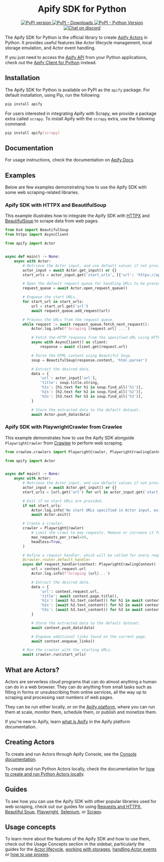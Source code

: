 <h1 align=center>Apify SDK for Python</h1>

<p align=center>
    <a href="https://badge.fury.io/py/apify" rel="nofollow">
        <img src="https://badge.fury.io/py/apify.svg" alt="PyPI version" style="max-width: 100%;">
    </a>
    <a href="https://pypi.org/project/apify/" rel="nofollow">
        <img src="https://img.shields.io/pypi/dm/apify" alt="PyPI - Downloads" style="max-width: 100%;">
    </a>
    <a href="https://pypi.org/project/apify/" rel="nofollow">
        <img src="https://img.shields.io/pypi/pyversions/apify" alt="PyPI - Python Version" style="max-width: 100%;">
    </a>
    <a href="https://discord.gg/jyEM2PRvMU" rel="nofollow">
        <img src="https://img.shields.io/discord/801163717915574323?label=discord" alt="Chat on discord" style="max-width: 100%;">
    </a>
</p>

The Apify SDK for Python is the official library to create [Apify Actors](https://docs.apify.com/platform/actors)
in Python. It provides useful features like Actor lifecycle management, local storage emulation, and Actor
event handling.

If you just need to access the [Apify API](https://docs.apify.com/api/v2) from your Python applications,
check out the [Apify Client for Python](https://docs.apify.com/api/client/python) instead.

## Installation

The Apify SDK for Python is available on PyPI as the `apify` package.
For default installation, using Pip, run the following:

```bash
pip install apify
```

For users interested in integrating Apify with Scrapy, we provide a package extra called `scrapy`.
To install Apify with the `scrapy` extra, use the following command:

```bash
pip install apify[scrapy]
```

## Documentation

For usage instructions, check the documentation on [Apify Docs](https://docs.apify.com/sdk/python/).

## Examples

Below are few examples demonstrating how to use the Apify SDK with some web scraping-related libraries.

### Apify SDK with HTTPX and BeautifulSoup

This example illustrates how to integrate the Apify SDK with [HTTPX](https://www.python-httpx.org/) and [BeautifulSoup](https://pypi.org/project/beautifulsoup4/) to scrape data from web pages.

```python
from bs4 import BeautifulSoup
from httpx import AsyncClient

from apify import Actor


async def main() -> None:
    async with Actor:
        # Retrieve the Actor input, and use default values if not provided.
        actor_input = await Actor.get_input() or {}
        start_urls = actor_input.get('start_urls', [{'url': 'https://apify.com'}])

        # Open the default request queue for handling URLs to be processed.
        request_queue = await Actor.open_request_queue()

        # Enqueue the start URLs.
        for start_url in start_urls:
            url = start_url.get('url')
            await request_queue.add_request(url)

        # Process the URLs from the request queue.
        while request := await request_queue.fetch_next_request():
            Actor.log.info(f'Scraping {request.url} ...')

            # Fetch the HTTP response from the specified URL using HTTPX.
            async with AsyncClient() as client:
                response = await client.get(request.url)

            # Parse the HTML content using Beautiful Soup.
            soup = BeautifulSoup(response.content, 'html.parser')

            # Extract the desired data.
            data = {
                'url': actor_input['url'],
                'title': soup.title.string,
                'h1s': [h1.text for h1 in soup.find_all('h1')],
                'h2s': [h2.text for h2 in soup.find_all('h2')],
                'h3s': [h3.text for h3 in soup.find_all('h3')],
            }

            # Store the extracted data to the default dataset.
            await Actor.push_data(data)
```

### Apify SDK with PlaywrightCrawler from Crawlee

This example demonstrates how to use the Apify SDK alongside `PlaywrightCrawler` from [Crawlee](https://crawlee.dev/python) to perform web scraping.

```python
from crawlee.crawlers import PlaywrightCrawler, PlaywrightCrawlingContext

from apify import Actor


async def main() -> None:
    async with Actor:
        # Retrieve the Actor input, and use default values if not provided.
        actor_input = await Actor.get_input() or {}
        start_urls = [url.get('url') for url in actor_input.get('start_urls', [{'url': 'https://apify.com'}])]

        # Exit if no start URLs are provided.
        if not start_urls:
            Actor.log.info('No start URLs specified in Actor input, exiting...')
            await Actor.exit()

        # Create a crawler.
        crawler = PlaywrightCrawler(
            # Limit the crawl to max requests. Remove or increase it for crawling all links.
            max_requests_per_crawl=50,
            headless=True,
        )

        # Define a request handler, which will be called for every request.
        @crawler.router.default_handler
        async def request_handler(context: PlaywrightCrawlingContext) -> None:
            url = context.request.url
            Actor.log.info(f'Scraping {url}...')

            # Extract the desired data.
            data = {
                'url': context.request.url,
                'title': await context.page.title(),
                'h1s': [await h1.text_content() for h1 in await context.page.locator('h1').all()],
                'h2s': [await h2.text_content() for h2 in await context.page.locator('h2').all()],
                'h3s': [await h3.text_content() for h3 in await context.page.locator('h3').all()],
            }

            # Store the extracted data to the default dataset.
            await context.push_data(data)

            # Enqueue additional links found on the current page.
            await context.enqueue_links()

        # Run the crawler with the starting URLs.
        await crawler.run(start_urls)
```

## What are Actors?

Actors are serverless cloud programs that can do almost anything a human can do in a web browser.
They can do anything from small tasks such as filling in forms or unsubscribing from online services,
all the way up to scraping and processing vast numbers of web pages.

They can be run either locally, or on the [Apify platform](https://docs.apify.com/platform/),
where you can run them at scale, monitor them, schedule them, or publish and monetize them.

If you're new to Apify, learn [what is Apify](https://docs.apify.com/platform/about)
in the Apify platform documentation.

## Creating Actors

To create and run Actors through Apify Console,
see the [Console documentation](https://docs.apify.com/academy/getting-started/creating-actors#choose-your-template).

To create and run Python Actors locally, check the documentation for
[how to create and run Python Actors locally](https://docs.apify.com/sdk/python/docs/overview/running-locally).

## Guides

To see how you can use the Apify SDK with other popular libraries used for web scraping,
check out our guides for using
[Requests and HTTPX](https://docs.apify.com/sdk/python/docs/guides/requests-and-httpx),
[Beautiful Soup](https://docs.apify.com/sdk/python/docs/guides/beautiful-soup),
[Playwright](https://docs.apify.com/sdk/python/docs/guides/playwright),
[Selenium](https://docs.apify.com/sdk/python/docs/guides/selenium),
or [Scrapy](https://docs.apify.com/sdk/python/docs/guides/scrapy).

## Usage concepts

To learn more about the features of the Apify SDK and how to use them,
check out the Usage Concepts section in the sidebar,
particularly the guides for the [Actor lifecycle](https://docs.apify.com/sdk/python/docs/concepts/actor-lifecycle),
[working with storages](https://docs.apify.com/sdk/python/docs/concepts/storages),
[handling Actor events](https://docs.apify.com/sdk/python/docs/concepts/actor-events)
or [how to use proxies](https://docs.apify.com/sdk/python/docs/concepts/proxy-management).
